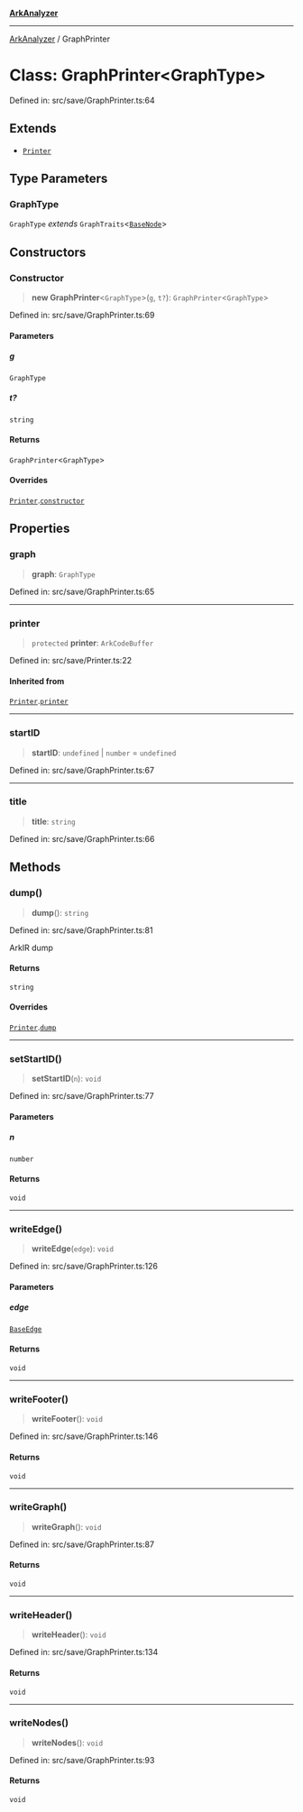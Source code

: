 [**ArkAnalyzer**](../README.md)

***

[ArkAnalyzer](../globals.md) / GraphPrinter

# Class: GraphPrinter\<GraphType\>

Defined in: src/save/GraphPrinter.ts:64

## Extends

- [`Printer`](Printer.md)

## Type Parameters

### GraphType

`GraphType` *extends* `GraphTraits`\<[`BaseNode`](BaseNode.md)\>

## Constructors

### Constructor

> **new GraphPrinter**\<`GraphType`\>(`g`, `t?`): `GraphPrinter`\<`GraphType`\>

Defined in: src/save/GraphPrinter.ts:69

#### Parameters

##### g

`GraphType`

##### t?

`string`

#### Returns

`GraphPrinter`\<`GraphType`\>

#### Overrides

[`Printer`](Printer.md).[`constructor`](Printer.md#constructor)

## Properties

### graph

> **graph**: `GraphType`

Defined in: src/save/GraphPrinter.ts:65

***

### printer

> `protected` **printer**: `ArkCodeBuffer`

Defined in: src/save/Printer.ts:22

#### Inherited from

[`Printer`](Printer.md).[`printer`](Printer.md#printer)

***

### startID

> **startID**: `undefined` \| `number` = `undefined`

Defined in: src/save/GraphPrinter.ts:67

***

### title

> **title**: `string`

Defined in: src/save/GraphPrinter.ts:66

## Methods

### dump()

> **dump**(): `string`

Defined in: src/save/GraphPrinter.ts:81

ArkIR dump

#### Returns

`string`

#### Overrides

[`Printer`](Printer.md).[`dump`](Printer.md#dump)

***

### setStartID()

> **setStartID**(`n`): `void`

Defined in: src/save/GraphPrinter.ts:77

#### Parameters

##### n

`number`

#### Returns

`void`

***

### writeEdge()

> **writeEdge**(`edge`): `void`

Defined in: src/save/GraphPrinter.ts:126

#### Parameters

##### edge

[`BaseEdge`](BaseEdge.md)

#### Returns

`void`

***

### writeFooter()

> **writeFooter**(): `void`

Defined in: src/save/GraphPrinter.ts:146

#### Returns

`void`

***

### writeGraph()

> **writeGraph**(): `void`

Defined in: src/save/GraphPrinter.ts:87

#### Returns

`void`

***

### writeHeader()

> **writeHeader**(): `void`

Defined in: src/save/GraphPrinter.ts:134

#### Returns

`void`

***

### writeNodes()

> **writeNodes**(): `void`

Defined in: src/save/GraphPrinter.ts:93

#### Returns

`void`
